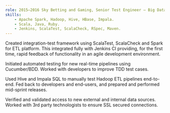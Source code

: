 ```yaml
---
role: 2015–2016 Sky Betting and Gaming, Senior Test Engineer — Big Data Tribe
skills:
    - Apache Spark, Hadoop, Hive, HBase, Impala.
    - Scala, Java, Ruby.
    - Jenkins, ScalaTest, ScalaCheck, RSpec, Maven.
---
```

Created integration-test framework using ScalaTest, ScalaCheck and Spark for ETL platform. This integrated fully with Jenkins CI providing, for the first time, rapid feedback of functionality in an agile development environment. 

Initiated automated testing for new real-time pipelines using Cucumber/BDD. Worked with developers to improve TDD test cases.

Used Hive and Impala SQL to manually test Hadoop ETL pipelines end-to-end. Fed back to developers and end-users, and prepared and performed mid-sprint releases. 

Verified and validated access to new external and internal data sources. Worked with 3rd party technologists to ensure SSL secured connections.
